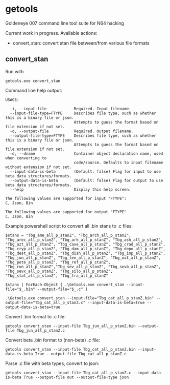 # getools
Goldeneye 007 command line tool suite for N64 hacking

Current work in progress. Available actions:

- convert_stan: convert stan file between/from various file formats


## convert_stan

Run with 

    getools.exe convert_stan
    
Command line help output:
    
    USAGE:
    
      -i, --input-file            Required. Input filename.
      --input-file-type=FTYPE     Describes file type, such as whether this is a binary file or json.
                                  Attempts to guess the format based on file extension if not set.
      -o, --output-file           Required. Output filename.
      --output-file-type=FTYPE    Describes file type, such as whether this is a binary file or json.
                                  Attempts to guess the format based on file extension if not set.
      -d, --dname                 Container object declaration name, used when converting to
                                  code/source. Defaults to input filename without extension if not set.
      --input-data-is-beta        (Default: false) Flag for input to use beta data structures/formats.
      --output-data-is-beta       (Default: false) Flag for output to use beta data structures/formats.
      --help                      Display this help screen.
    
    The following values are supported for input "FTYPE":
    C, Json, Bin
    
    The following values are supported for output "FTYPE"
    C, Json, Bin

Example powershell script to convert all .bin stans to .c files:

    $stans = "Tbg_ame_all_p_stanZ", "Tbg_arch_all_p_stanZ", "Tbg_arec_all_p_stanZ", "Tbg_ark_all_p_stanZ", "Tbg_ash_all_p_stanZ", "Tbg_azt_all_p_stanZ", "Tbg_cave_all_p_stanZ", "Tbg_crad_all_p_stanZ", "Tbg_cryp_all_p_stanZ", "Tbg_dam_all_p_stanZ", "Tbg_depo_all_p_stanZ", "Tbg_dest_all_p_stanZ", "Tbg_dish_all_p_stanZ", "Tbg_imp_all_p_stanZ", "Tbg_jun_all_p_stanZ", "Tbg_len_all_p_stanZ", "Tbg_oat_all_p_stanZ", "Tbg_pete_all_p_stanZ", "Tbg_ref_all_p_stanZ", "Tbg_run_all_p_stanZ","Tbg_sev_all_p_stanZ", "Tbg_sevb_all_p_stanZ", "Tbg_sevx_all_p_stanZ", "Tbg_silo_all_p_stanZ", "Tbg_stat_all_p_stanZ", "Tbg_tra_all_p_stanZ" 

    $stans | ForEach-Object { .\Getools.exe convert_stan --input-file="$_.bin" --output-file="$_.c" }

    .\Getools.exe convert_stan --input-file="Tbg_cat_all_p_stanZ.bin" --output-file="Tbg_cat_all_p_stanZ.c" --input-data-is-beta=true --output-data-is-beta=true
    
Convert .bin format to .c file:

    getools convert_stan --input-file Tbg_jun_all_p_stanZ.bin --output-file Tbg_jun_all_p_stanZ.c
    
Convert beta .bin format to (non-beta) .c file:

    getools convert_stan --input-file Tbg_cat_all_p_stanZ.bin --input-data-is-beta True --output-file Tbg_cat_all_p_stanZ.c
  
Parse .c file with beta types, convert to json:

    getools convert_stan --input-file Tbg_cat_all_p_stanZ.c --input-data-is-beta True --output-file out --output-file-type json


